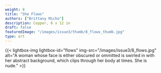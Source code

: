 ```yaml
---
weight: 8
title: "She Flows"
authors: ["Brittany Micho"]
description: Copper, 6 x 12 in
draft: false
featuredImage: "/images/issue3/thumb/8_flows_thumb.jpg"
type: art
---
```


{{< lightbox-img lightbox-id="flows" img-src="/images/issue3/8_flows.jpg" alt="A woman whose face is either obscured or ommitted is swirled in with her abstract background, which clips through her body at times. She is nude." >}}